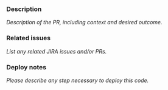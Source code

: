 ### Description

_Description of the PR, including context and desired outcome._

### Related issues

_List any related JIRA issues and/or PRs._

### Deploy notes

_Please describe any step necessary to deploy this code._
